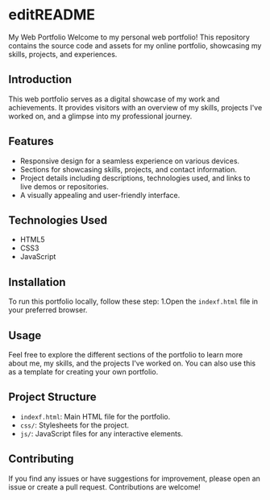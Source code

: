 # editREADME
My Web Portfolio  Welcome to my personal web portfolio! This repository contains the source code and assets for my online portfolio, showcasing my skills, projects, and experiences.




## Introduction
This web portfolio serves as a digital showcase of my work and achievements. It provides visitors with an overview of my skills, projects I've worked on, and a glimpse into my professional journey.

## Features
- Responsive design for a seamless experience on various devices.
- Sections for showcasing skills, projects, and contact information.
- Project details including descriptions, technologies used, and links to live demos or repositories.
- A visually appealing and user-friendly interface.

## Technologies Used
- HTML5
- CSS3
- JavaScript

## Installation
To run this portfolio locally, follow these step:
1.Open the `indexf.html` file in your preferred browser.

## Usage
Feel free to explore the different sections of the portfolio to learn more about me, my skills, and the projects I've worked on. You can also use this as a template for creating your own portfolio.

## Project Structure
- `indexf.html`: Main HTML file for the portfolio.
- `css/`: Stylesheets for the project.
- `js/`: JavaScript files for any interactive elements.

## Contributing
If you find any issues or have suggestions for improvement, please open an issue or create a pull request. Contributions are welcome!

